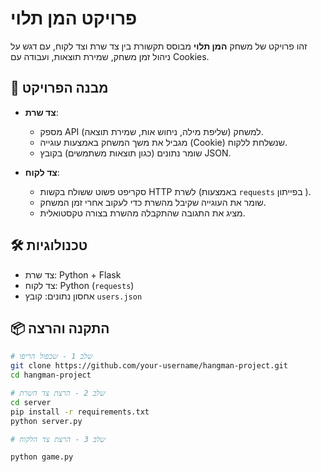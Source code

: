 # פרויקט המן תלוי

זהו פרויקט של משחק **המן תלוי** מבוסס תקשורת בין צד שרת וצד לקוח, עם דגש על ניהול זמן משחק, שמירת תוצאות, ועבודה עם Cookies.

## 🧱 מבנה הפרויקט

- **צד שרת**:
  - מספק API למשחק (שליפת מילה, ניחוש אות, שמירת תוצאה).
  - מגביל את משך המשחק באמצעות עוגייה (Cookie) שנשלחת ללקוח.
  - שומר נתונים (כגון תוצאות משתמשים) בקובץ JSON.

- **צד לקוח**:
  - סקריפט פשוט ששולח בקשות HTTP לשרת (באמצעות `requests` בפייתון ).
  - שומר את העוגייה שקיבל מהשרת כדי לעקוב אחרי זמן המשחק.
  - מציג את התגובה שהתקבלה מהשרת בצורה טקסטואלית.

## 🛠 טכנולוגיות

- צד שרת: Python + Flask
- צד לקוח: Python (`requests`) 
- אחסון נתונים: קובץ `users.json`

## 📦 התקנה והרצה

```bash
# שלב 1 - שכפול הריפו
git clone https://github.com/your-username/hangman-project.git
cd hangman-project

# שלב 2 - הרצת צד השרת
cd server
pip install -r requirements.txt
python server.py

# שלב 3 - הרצת צד הלקוח

python game.py
